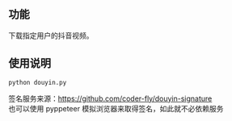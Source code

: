 ## 功能

下载指定用户的抖音视频。


## 使用说明

	python douyin.py

签名服务来源：https://github.com/coder-fly/douyin-signature<br />
也可以使用 pyppeteer 模拟浏览器来取得签名，如此就不必依赖服务<br />

